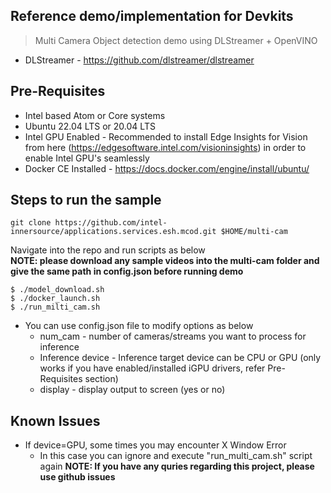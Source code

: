 ## Reference demo/implementation for Devkits
> Multi Camera Object detection demo using DLStreamer + OpenVINO
   - DLStreamer - https://github.com/dlstreamer/dlstreamer

## Pre-Requisites 
 - Intel based Atom or Core systems
 - Ubuntu 22.04 LTS or 20.04 LTS
 - Intel GPU Enabled - Recommended to install Edge Insights for Vision from here (https://edgesoftware.intel.com/visioninsights) in order to enable Intel GPU's seamlessly
 - Docker CE Installed - https://docs.docker.com/engine/install/ubuntu/
  
## Steps to run the sample
```
git clone https://github.com/intel-innersource/applications.services.esh.mcod.git $HOME/multi-cam
```
Navigate into the repo and run scripts as below   
__NOTE: please download any sample videos into the multi-cam folder and give the same path in config.json before running demo__
  
```shell
$ ./model_download.sh
$ ./docker_launch.sh
$ ./run_milti_cam.sh
```
- You can use config.json file to modify options as below
   - num_cam - number of cameras/streams you want to process for inference
   - Inference device - Inference target device can be CPU or GPU (only works if you have enabled/installed iGPU drivers, refer Pre-Requisites section)
   - display - display output to screen (yes or no)

## Known Issues
- If device=GPU, some times you may encounter X Window Error
   - In this case you can ignore and execute "run_multi_cam.sh" script again
__NOTE: If you have any quries regarding this project, please use github issues__


